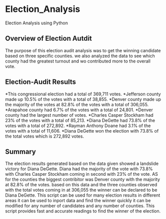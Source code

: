 # Election_Analysis
Election Analysis using Python
## Overview of Election Autdit
The purpose of this election audit analysis was to get the winning candidate based on three specific counties. we also analyzed the data to see which county had the greatest turnout and wo contributed more to the overall vote.
## Election-Audit Results
*This congressional election had a total of 369,711 votes.
*Jefferson county made up 10.5% of the votes with a total of 38,855.
*Denver county made up the majority of the votes at 82.8% of the votes with a total of 306,055.
*Arapahoe county had 6.7% of the votes with a total of 24,801.
*Denver county had the largest number of votes.
*Charles Casper Stockham had 23% of the votes with a total of 85,213.
*Diana DeGette had 73.8% of the votes with a total of 272,892.
*Rayman Anthony Doane had 3.1% of the votes with a total of 11,606.
*Diana DeGette won the election with 73.8% of the total votes which is 272,892 votes.
## Summary
The election results generated based on the data given showed a landslide victory for Diana DeGette. Diana had the majority of the vote with 73.8% with Charles Casper Stockham coming in second with 23% of the vote. AS for the counties the biggest contribitor was Denver county with the majority at 82.8% of the votes. based on this data and the three counties observed with the total votes coming in at 306,055 the winner can be declared to be Diana DeGette. This script can be used for many election results in different areas it can be used to inport data and find the winner quickly it can be modified for any number of candidates and any number of counties. This script provides fast and accurate readings to find the winner of the election.
